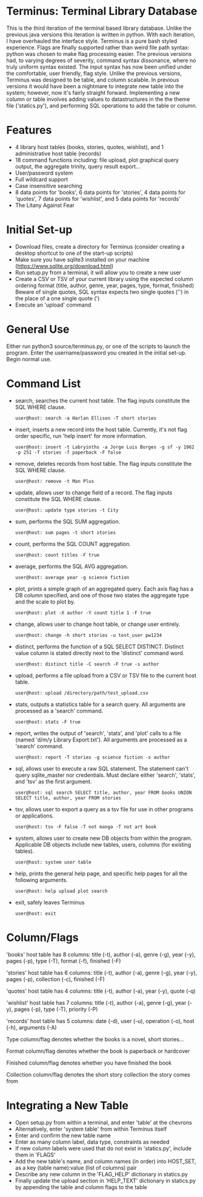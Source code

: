 # Terminus: Terminal Library Database
This is the third iteration of the terminal based library database. Unlike the previous java versions this iteration is written in python.
With each iteration, I have overhauled the interface style. Terminus is a pure bash styled experience. 
Flags are finally supported rather than weird file path syntax: python was chosen to make flag processing easier.
The previous versions had, to varying degrees of severity, command syntax dissonance, where no truly uniform syntax existed. 
The input syntax has now been unified under the comfortable, user friendly, flag style. 
Unlike the previous versions, Terminus was designed to be table, and column scalable. 
In previous versions it would have been a nightmare to integrate new table into the system; however, now it's fairly straight forward. Implementing a new column or table involves adding values to datastructures in the the theme file ('statics.py'), and performing SQL operations to add the table or column.

# Features
- 4 library host tables (books, stories, quotes, wishlist), and 1 administrative host table (records)
- 18 command functions including: file upload, plot graphical query output, the aggregate trinity, query result export...
- User/password system
- Full wildcard support
- Case insensitive searching
- 8 data points for 'books', 6 data points for 'stories', 4 data points for 'quotes', 7 data points for 'wishlist', and 5 data points for 'records'
- The Litany Against Fear

# Initial Set-up
- Download files, create a directory for Terminus (consider creating a desktop shortcut to one of the start-up scripts)
- Make sure you have sqlite3 installed on your machine (https://www.sqlite.org/download.html)
- Run setup.py from a terminal, it will allow you to create a new user
- Create a CSV or TSV of your current library using the expected column ordering format (title, author, genre, year, pages, type, format, finished)
Beware of single quotes, SQL syntax expects two single quotes ('') in the place of a one single quote (')
- Execute an 'upload' command

# General Use
Either run python3 source/terminus.py, or one of the scripts to launch the program. 
Enter the username/password you created in the initial set-up. Begin normal use.

# Command List
- search, searches the current host table. The flag inputs constitute the SQL WHERE clause.

      user@host: search -a Harlan Ellison -T short stories
- insert, inserts a new record into the host table. Currently, it's not flag order specific, run 'help insert' for more information.

      user@host: insert -t Labryinths -a Jorge Luis Borges -g sf -y 1962 -p 251 -T stories -f paperback -F false
- remove, deletes records from host table. The flag inputs constitute the SQL WHERE clause.

      user@host: remove -t Man Plus
- update, allows user to change field of a record. The flag inputs constitute the SQL WHERE clause.

      user@host: update type stories -t City
- sum, performs the SQL SUM aggregation.

      user@host: sum pages -t short stories
- count, performs the SQL COUNT aggregation.

      user@host: count titles -F true
- average, performs the SQL AVG aggregation.

      user@host: average year -g science fiction
- plot, prints a simple graph of an aggregated query.
Each axis flag has a DB column specified, and one of those two states the aggregate type and the scale to plot by.

      user@host: plot -X author -Y count title 1 -F true
- change, allows user to change host table, or change user entirely.

      user@host: change -h short stories -u test_user pw1234
- distinct, performs the function of a SQL SELECT DISTINCT.
Distinct value column is stated directly next to the 'distinct' command word.

      user@host: distinct title -C search -F true -s author
- upload, performs a file upload from a CSV or TSV file to the current host table.

      user@host: upload /directory/path/test_upload.csv
- stats, outputs a statistics table for a search query. All arguments are processed as a 'search' command.

      user@host: stats -F true
- report, writes the output of 'search', 'stats', and 'plot' calls to a file (named 'd/m/y Library Export.txt'). 
All arguments are processed as a 'search' command.
        
      user@host: report -T stories -g science fiction -s author
- sql, allows user to execute a raw SQL statement. The statement can't query sqlite_master nor credentials.
Must declare either 'search', 'stats', and 'tsv' as the first argument.

      user@host: sql search SELECT title, author, year FROM books UNION SELECT title, author, year FROM stories
- tsv, allows user to export a query as a tsv file for use in other programs or applications.

      user@host: tsv -F false -T not manga -T not art book
- system, allows user to create new DB objects from within the program.
Applicable DB objects include new tables, users, columns (for existing tables).

	  user@host: system user table
- help, prints the general help page, and specific help pages for all the following arguments.
      
      user@host: help upload plot search
- exit, safely leaves Terminus

      user@host: exit
   
# Column/Flags
'books' host table has 8 columns: title (-t), author (-a), genre (-g), year (-y), pages (-p), type (-T), format (-f), finished (-F)

'stories' host table has 6 columns: title (-t), author (-a), genre (-g), year (-y), pages (-p), collection (-c), finished (-F)

'quotes' host table has 4 columns: title (-t), author (-a), year (-y), quote (-q)

'wishlist' host table has 7 columns: title (-t), author (-a), genre (-g), year (-y), pages (-p), type (-T), priority (-P)

'records' host table has 5 columns: date (-d), user (-u), operation (-o), host (-h), arguments (-A)

Type column/flag denotes whether the books is a novel, short stories...

Format column/flag denotes whether the book is paperback or hardcover

Finished column/flag denotes whether you have finished the book

Collection column/flag denotes the short story collection the story comes from

# Integrating a New Table
- Open setup.py from within a terminal, and enter 'table' at the chevrons
- Alternatively, enter 'system table' from within Terminus itself
- Enter and confirm the new table name
- Enter as many column label, data type, constraints as needed
- If new column labels were used that do not exist in 'statics.py', include them in 'FLAGS'
- Add the new table's name, and column names (in order) into HOST_SET, as a key (table name):value (list of columns) pair
- Describe any new column in the 'FLAG_HELP' dictionary in statics.py
- Finally update the upload section in 'HELP_TEXT' dictionary in statics.py by appending the table and column flags to the table

